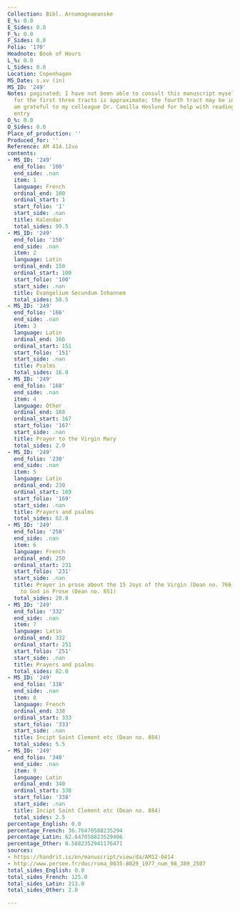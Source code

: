 ```yaml
---
Collection: Bibl. Arnamagnaeanske
E_%: 0.0
E_Sides: 0.0
F_%: 0.0
F_Sides: 0.0
Folia: '170'
Headnote: Book of Hours
L_%: 0.0
L_Sides: 0.0
Location: Copenhagen
MS_Date: s.xv (in)
MS_ID: '249'
Notes: paginated; I have not been able to consult this manuscript myself; folio range
  for the first three tracts is approximate; the fourth tract may be in Italian.  I
  am grateful to my colleague Dr. Camilla Hoslund for help with reading this catalogue
  entry
O_%: 0.0
O_Sides: 0.0
Place_of_production: ''
Produced_for: ''
Reference: AM 414.12vo
contents:
- MS_ID: '249'
  end_folio: '100'
  end_side: .nan
  item: 1
  language: French
  ordinal_end: 100
  ordinal_start: 1
  start_folio: '1'
  start_side: .nan
  title: Kalendar
  total_sides: 99.5
- MS_ID: '249'
  end_folio: '150'
  end_side: .nan
  item: 2
  language: Latin
  ordinal_end: 150
  ordinal_start: 100
  start_folio: '100'
  start_side: .nan
  title: Evangelium Secundum Iohannem
  total_sides: 50.5
- MS_ID: '249'
  end_folio: '166'
  end_side: .nan
  item: 3
  language: Latin
  ordinal_end: 166
  ordinal_start: 151
  start_folio: '151'
  start_side: .nan
  title: Psalms
  total_sides: 16.0
- MS_ID: '249'
  end_folio: '168'
  end_side: .nan
  item: 4
  language: Other
  ordinal_end: 168
  ordinal_start: 167
  start_folio: '167'
  start_side: .nan
  title: Prayer to the Virgin Mary
  total_sides: 2.0
- MS_ID: '249'
  end_folio: '230'
  end_side: .nan
  item: 5
  language: Latin
  ordinal_end: 230
  ordinal_start: 169
  start_folio: '169'
  start_side: .nan
  title: Prayers and psalms
  total_sides: 62.0
- MS_ID: '249'
  end_folio: '250'
  end_side: .nan
  item: 6
  language: French
  ordinal_end: 250
  ordinal_start: 231
  start_folio: '231'
  start_side: .nan
  title: Prayer in prose about the 15 Joys of the Virgin (Dean no. 766) and Prayers
    to God in Prose (Dean no. 851)
  total_sides: 20.0
- MS_ID: '249'
  end_folio: '332'
  end_side: .nan
  item: 7
  language: Latin
  ordinal_end: 332
  ordinal_start: 251
  start_folio: '251'
  start_side: .nan
  title: Prayers and psalms
  total_sides: 82.0
- MS_ID: '249'
  end_folio: '338'
  end_side: .nan
  item: 8
  language: French
  ordinal_end: 338
  ordinal_start: 333
  start_folio: '333'
  start_side: .nan
  title: Incipt Saint Clement etc (Dean no. 884)
  total_sides: 5.5
- MS_ID: '249'
  end_folio: '340'
  end_side: .nan
  item: 9
  language: Latin
  ordinal_end: 340
  ordinal_start: 338
  start_folio: '338'
  start_side: .nan
  title: Incipt Saint Clement etc (Dean no. 884)
  total_sides: 2.5
percentage_English: 0.0
percentage_French: 36.76470588235294
percentage_Latin: 62.647058823529406
percentage_Other: 0.5882352941176471
sources:
- https://handrit.is/en/manuscript/view/da/AM12-0414
- http://www.persee.fr/doc/roma_0035-8029_1977_num_98_389_2507
total_sides_English: 0.0
total_sides_French: 125.0
total_sides_Latin: 213.0
total_sides_Other: 2.0

---
```


